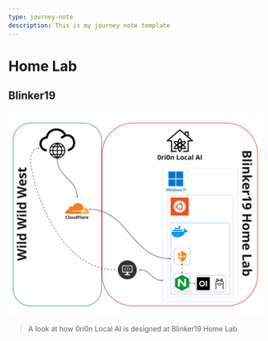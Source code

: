 ```yaml
---
type: journey-note
description: This is my journey note template
---
```


# Home Lab
## Blinker19

![0ri0n Local AI](../attachments/0ri0n-Local-AI.jpg)
> A look at how 0ri0n Local AI is designed at Blinker19 Home Lab






